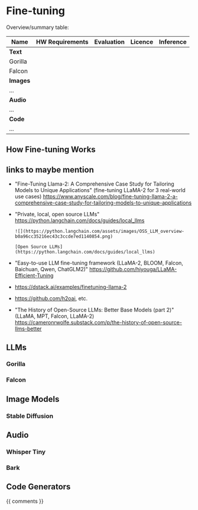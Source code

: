 # Fine-tuning

Overview/summary table:

Name | HW Requirements | Evaluation | Licence | Inference
--|--|--|--|--
**Text**|
Gorilla |
Falcon |
**Images** |
... |
**Audio** |
... |
**Code** |
... |

## How Fine-tuning Works

## links to maybe mention

- "Fine-Tuning Llama-2: A Comprehensive Case Study for Tailoring Models to Unique Applications" (fine-tuning LLaMA-2 for 3 real-world use cases) https://www.anyscale.com/blog/fine-tuning-llama-2-a-comprehensive-case-study-for-tailoring-models-to-unique-applications
- "Private, local, open source LLMs" https://python.langchain.com/docs/guides/local_llms

  ```{figure-md}
  ![](https://python.langchain.com/assets/images/OSS_LLM_overview-b0a96cc35216ec43c3ccde7ed1140854.png)

  [Open Source LLMs](https://python.langchain.com/docs/guides/local_llms)
  ```

- "Easy-to-use LLM fine-tuning framework (LLaMA-2, BLOOM, Falcon, Baichuan, Qwen, ChatGLM2)" https://github.com/hiyouga/LLaMA-Efficient-Tuning
- https://dstack.ai/examples/finetuning-llama-2
- https://github.com/h2oai, etc.
- "The History of Open-Source LLMs: Better Base Models (part 2)" (LLaMA, MPT, Falcon, LLaMA-2) https://cameronrwolfe.substack.com/p/the-history-of-open-source-llms-better

## LLMs

### Gorilla

### Falcon

## Image Models

### Stable Diffusion

## Audio

### Whisper Tiny

### Bark

## Code Generators

{{ comments }}
